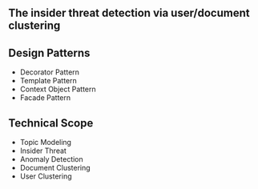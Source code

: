## The insider threat detection via user/document clustering

## Design Patterns
* Decorator Pattern
* Template Pattern
* Context Object Pattern
* Facade Pattern


## Technical Scope
* Topic Modeling
* Insider Threat
* Anomaly Detection
* Document Clustering
* User Clustering





